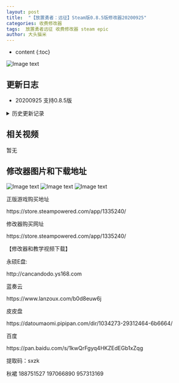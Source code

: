 ```yaml
---
layout: post
title:  "【放置勇者：远征】Steam版0.8.5版修改器20200925"
categories: 收费修改器
tags:  放置勇者远征 收费修改器 steam epic
author: 大头猫米
---
```


* content
{:toc}

![Image text](https://datoumaomi.github.io/pic/fff/fangzhiyongzheyuanzheng/logo.jpg)

##  更新日志

 - 20200925  支持0.8.5版




<details>
<summary>历史更新记录</summary>
 <p></p>
  - 20200913  修复了游戏后期因为伟人被全部招募导致无法读取金币和信仰的问题
<p>无</p>
</details>

## 相关视频
暂无

## 修改器图片和下载地址

![Image text](https://datoumaomi.github.io/pic/fff/fangzhiyongzheyuanzheng/1.jpg)
![Image text](https://datoumaomi.github.io/pic/fff/fangzhiyongzheyuanzheng/2.jpg)
![Image text](https://datoumaomi.github.io/pic/fff/fangzhiyongzheyuanzheng/3.jpg)


<p>正版游戏购买地址</p>
https://store.steampowered.com/app/1335240/
<p></p>

<p></p>
修改器购买网址
<p></p>
https://store.steampowered.com/app/1335240/
<p></p>
【修改器和教学视频下载】
<p></p>
永硕E盘:
<p></p>
http://cancandodo.ys168.com
<p></p>
蓝奏云
<p></p>
https://www.lanzoux.com/b0d8euw6j
<p></p>
皮皮盘
<p></p>
https://datoumaomi.pipipan.com/dir/1034273-29312464-6b6664/
<p></p>
百度
<p></p>
https://pan.baidu.com/s/1kwQrFgyq4HKZEdEGb1xZqg
<p></p>
提取码：sxzk
<p></p>
<p>秋裙 188751527 197066890 957313169</p>
